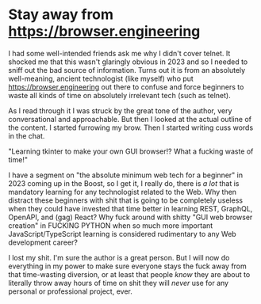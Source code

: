 # Stay away from https://browser.engineering

I had some well-intended friends ask me why I didn't cover telnet. It shocked me that this wasn't glaringly obvious in 2023 and so I needed to sniff out the bad source of information. Turns out it is from an absolutely well-meaning, ancient technologist (like myself) who put <https://browser.engineering> out there to confuse and force beginners to waste all kinds of time on absolutely irrelevant tech (such as telnet).

As I read through it I was struck by the great tone of the author, very conversational and approachable. But then I looked at the actual outline of the content. I started furrowing my brow. Then I started writing cuss words in the chat.

"Learning tkinter to make your own GUI browser!? What a fucking waste of time!"

I have a segment on "the absolute minimum web tech for a beginner" in 2023 coming up in the Boost, so I get it, I really do, there is *a lot* that is mandatory learning for any technologist related to the Web. Why then distract these beginners with shit that is going to be completely useless when they could have invested that time better in learning REST, GraphQL, OpenAPI, and (gag) React? Why fuck around with shitty "GUI web browser creation" in FUCKING PYTHON when so much more important JavaScript/TypeScript learning is considered rudimentary to any Web development career?

I lost my shit. I'm sure the author is a great person. But I will now do everything in my power to make sure everyone stays the fuck away from that time-wasting diversion, or at least that people *know* they are about to literally throw away hours of time on shit they will *never* use for any personal or professional project, ever.
